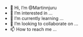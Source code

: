 - 👋 Hi, I’m @Martinnjuru
- 👀 I’m interested in ...
- 🌱 I’m currently learning ...
- 💞️ I’m looking to collaborate on ...
- 📫 How to reach me ...

<!---
Martinnjuru/Martinnjuru is a ✨ special ✨ repository because its `README.md` (this file) appears on your GitHub profile.
You can click the Preview link to take a look at your changes.
--->
